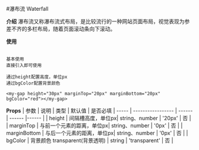 #瀑布流 Waterfall

**介绍**
瀑布流又称瀑布流式布局，是比较流行的一种网站页面布局，视觉表现为参差不齐的多栏布局，随着页面滚动条向下滚动。


**使用**

```

基本使用
直接引入即可使用

通过height配置高度，单位px
通过bgColor配置背景颜色

<my-gap height="30px" marginTop="20px" marginBottom="20px" bgColor="red"></my-gap>

```

**Props**
| 参数 | 说明 | 类型 | 默认值 | 是否必填
| ----- | ----------------- | ------ | ------ |------ |
| height | 间隔槽高度，单位px| string、number | '20px' | 否 |
| marginTop | 与前一个元素的距离，单位px| string、number | '0px' | 否 |
| marginBottom | 与后一个元素的距离，单位px| string、number | '0px' | 否 |
| bgColor | 背景颜色 transparent(背景透明) | string | 'transparent' | 否 |
